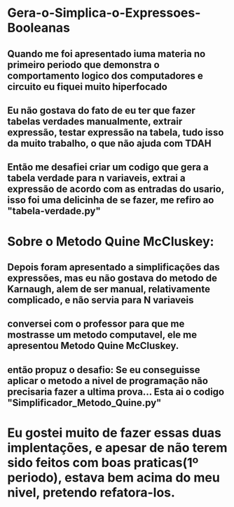 # Gera-o-Simplica-o-Expressoes-Booleanas
## Quando me foi apresentado iuma materia no primeiro periodo que demonstra o comportamento logico dos computadores e circuito eu fiquei muito hiperfocado
## Eu não gostava do fato de eu ter que fazer tabelas verdades manualmente, extrair expressão, testar expressão na tabela, tudo isso da muito trabalho, o que não ajuda com TDAH
## Então me desafiei criar um codigo que gera a tabela verdade para n variaveis, extrai a expressão de acordo com as entradas do usario, isso foi uma delicinha de se fazer, me refiro ao "tabela-verdade.py"

# Sobre o Metodo Quine McCluskey:
## Depois foram apresentado a simplificações das expressões, mas eu não gostava do metodo de Karnaugh, alem de ser manual, relativamente complicado, e não servia para N variaveis
## conversei com o professor para que me mostrasse um metodo computavel, ele me apresentou Metodo Quine McCluskey.
## então propuz o desafio: Se eu conseguisse aplicar o metodo a nivel de programação não precisaria fazer a ultima prova... Esta ai o codigo "Simplificador_Metodo_Quine.py"

# Eu gostei muito de fazer essas duas implentações, e apesar de não terem sido feitos com boas praticas(1º periodo), estava bem acima do meu nivel, pretendo refatora-los.
 
